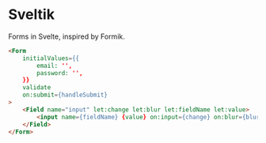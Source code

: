 # Sveltik

Forms in Svelte, inspired by Formik.

```html
<Form
    initialValues={{
        email: '',
        password: '',
    }}
    validate
    on:submit={handleSubmit}
>
    <Field name="input" let:change let:blur let:fieldName let:value>
        <input name={fieldName} {value} on:input={change} on:blur={blur} type="number" />
    </Field>
</Form>
```
